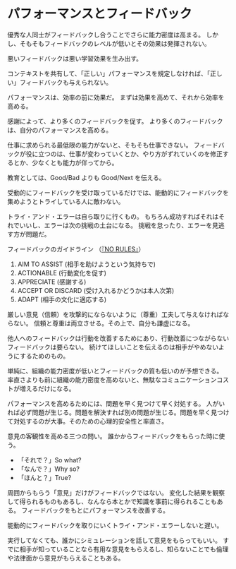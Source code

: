 # パフォーマンスとフィードバック

優秀な人同士がフィードバックし合うことでさらに能力密度は高まる。
しかし、そもそもフィードバックのレベルが低いとその効果は発揮されない。

悪いフィードバックは悪い学習効果を生み出す。

コンテキストを共有して、「正しい」パフォーマンスを規定しなければ、「正しい」フィードバックも与えられない。

パフォーマンスは、効率の前に効果だ。
まずは効果を高めて、それから効率を高める。

感謝によって、より多くのフィードバックを促す。
より多くのフィードバックは、自分のパフォーマンスを高める。

仕事に求められる最低限の能力がないと、そもそも仕事できない。
フィードバックが役に立つのは、仕事が変わっていくとか、やり方がずれていくのを修正するとか、少なくとも能力が伴ってから。

教育としては、Good/Bad よりも Good/Next を伝える。

受動的にフィードバックを受け取っているだけでは、能動的にフィードバックを集めようとトライしている人に敵わない。

トライ・アンド・エラーは自ら取りに行くもの。
もちろん成功すればそれはそれでいいし、エラーは次の挑戦の土台になる。
挑戦を怠ったり、エラーを見逃す方が問題だ。

フィードバックのガイドライン
（[『NO RULES』](https://www.amazon.co.jp/dp/4532323673)）

1. AIM TO ASSIST (相手を助けようという気持ちで)
2. ACTIONABLE (行動変化を促す)
3. APPRECIATE (感謝する)
4. ACCEPT OR DISCARD (受け入れるかどうかは本人次第)
5. ADAPT (相手の文化に適応する)

厳しい意見（信頼）を攻撃的にならないように（尊重）工夫して与えなければならない。
信頼と尊重は両立させる。その上で、自分も謙虚になる。

他人へのフィードバックは行動を改善するためにあり、行動改善につながらないフィードバックは要らない。
続けてほしいことを伝えるのは相手がやめないようにするためのもの。

単純に、組織の能力密度が低いとフィードバックの質も低いのが予想できる。
率直さよりも前に組織の能力密度を高めないと、無駄なコミュニケーションコストが増えるだけになる。

パフォーマンスを高めるためには、問題を早く見つけて早く対処する。
人がいれば必ず問題が生じる。問題を解決すれば別の問題が生じる。問題を早く見つけて対処するのが大事。そのための心理的安全性と率直さ。

意見の客観性を高める三つの問い。
誰かからフィードバックをもらった時に使う。

- 「それで？」So what?
- 「なんで？」Why so?
- 「ほんと？」True?

周囲からもらう「意見」だけがフィードバックではない。
変化した結果を観察して得られるものもあるし、なんなら本とかで知識を事前に得られることもある。
フィードバックをもとにパフォーマンスを改善する。

能動的にフィードバックを取りにいくトライ・アンド・エラーしないと遅い。

実行してなくても、誰かにシミュレーションを話して意見をもらってもいい。
すでに相手が知っていることなら有用な意見をもらえるし、知らないことでも倫理や法律面から意見がもらえることもある。
